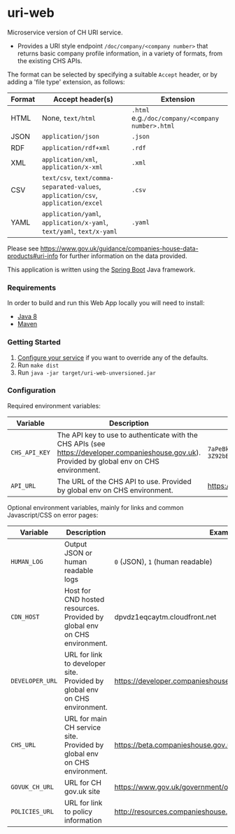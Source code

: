 

# uri-web
Microservice version of CH URI service.

- Provides a URI style endpoint `/doc/company/<company number>` that returns basic company profile information, in a variety of formats, from the existing CHS APIs.   

The format can be selected by specifying a suitable `Accept` header, or by adding a 'file type' extension, as follows:

Format    |   Accept header(s)   |  Extension
----------|----------------------|-------------
HTML|None, `text/html`|`.html` e.g.`/doc/company/<company number>.html`
JSON|`application/json`|`.json`
RDF|`application/rdf+xml`|`.rdf`
XML|`application/xml`, `application/x-xml`|`.xml`
CSV|`text/csv`, `text/comma-separated-values`, `application/csv`, `application/excel`|`.csv`
YAML|`application/yaml`, `application/x-yaml`, `text/yaml`, `text/x-yaml`|`.yaml`

Please see https://www.gov.uk/guidance/companies-house-data-products#uri-info for further information on the data provided.

This application is written using the [Spring Boot](http://projects.spring.io/spring-boot/) Java framework.

### Requirements
In order to build and run this Web App locally you will need to install:

- [Java 8](http://www.oracle.com/technetwork/java/javase/downloads/jdk8-downloads-2133151.html)
- [Maven](https://maven.apache.org/download.cgi)

### Getting Started

1. [Configure your service](#configuration) if you want to override any of the defaults.
1. Run `make dist`
1. Run `java -jar target/uri-web-unversioned.jar`


### Configuration
Required environment variables:

Variable | Description|Example| Default
-|-|-|-
`CHS_API_KEY` |The API key to use to authenticate with the CHS APIs (see https://developer.companieshouse.gov.uk). Provided by global env on CHS environment.|`7aPeBkeorUFphM_6PKrMuI-uB9r-3Z92bBe1iTT0`|N/A
`API_URL`|The URL of the CHS API to use. Provided by global env on CHS environment.|https://api.companieshouse.gov.uk|N/A

Optional environment variables, mainly for links and common Javascript/CSS on error pages:

Variable|Description|Example|Default
-|-|-|-
`HUMAN_LOG`        |Output JSON or human readable logs|`0` (JSON), `1` (human readable)| `0`
`CDN_HOST`|Host for CND hosted resources. Provided by global env on CHS environment.|dpvdz1eqcaytm.cloudfront.net|N/A
`DEVELOPER_URL`|URL for link to developer site. Provided by global env on CHS environment.|https://developer.companieshouse.gov.uk| N/A
`CHS_URL`|URL for main CH service site. Provided by global env on CHS environment.|https://beta.companieshouse.gov.uk|N/A
`GOVUK_CH_URL`|URL for CH gov.uk site|https://www.gov.uk/government/organisations/companies-house|N/A
`POLICIES_URL`|URL for link to policy information|http://resources.companieshouse.gov.uk/serviceInformation.shtml|N/A
